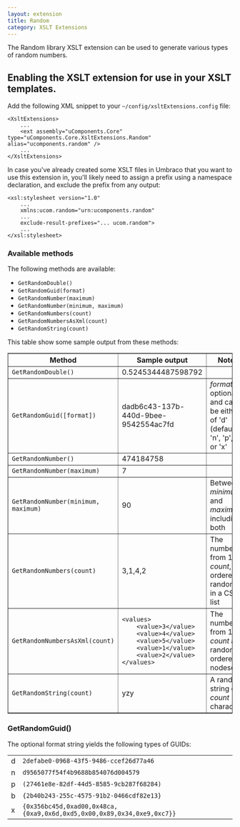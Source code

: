 ```yaml
---
layout: extension
title: Random
category: XSLT Extensions
---
```


The Random library XSLT extension can be used to generate various types of random numbers.

## Enabling the XSLT extension for use in your XSLT templates.

Add the following XML snippet to your `~/config/xsltExtensions.config` file:

	<XsltExtensions>
		...
		<ext assembly="uComponents.Core" type="uComponents.Core.XsltExtensions.Random" alias="ucomponents.random" />
		...
	</XsltExtensions>

In case you've already created some XSLT files in Umbraco that you want to use this extension in, you'll likely need
to assign a prefix using a namespace declaration, and exclude the prefix from any output:

	<xsl:stylesheet version="1.0"
		...
		xmlns:ucom.random="urn:ucomponents.random"
		...
		exclude-result-prefixes="... ucom.random">
		...
	</xsl:stylesheet>


### Available methods

The following methods are available:

* `GetRandomDouble()`
* `GetRandomGuid(format)`
* `GetRandomNumber(maximum)`
* `GetRandomNumber(minimum, maximum)`
* `GetRandomNumbers(count)`
* `GetRandomNumbersAsXml(count)`
* `GetRandomString(count)`

This table show some sample output from these methods:

<table border="1" cellspacing="5" cellpadding="5">
	<tr>
		<th>Method</th><th>Sample output</th><th>Notes</th>
	</tr>
	<tr>
		<td><code>GetRandomDouble()</code></td>
		<td>0.5245344487598792</td>
		<td></td>
	</tr>
	<tr>
		<td><code>GetRandomGuid([format])</code></td>
		<td>dadb6c43-137b-440d-9bee-9542554ac7fd</td>
		<td>
			<var>format</var> is optional and can be either of 'd' (default), 'n', 'p', 'b', or 'x'
		</td>
	</tr>
	<tr>
		<td><code>GetRandomNumber()</code></td>
		<td>474184758</td>
		<td></td>
	</tr>
	<tr>
		<td><code>GetRandomNumber(maximum)</code></td>
		<td>7</td>
		<td></td>
	</tr>
	<tr>
		<td><code>GetRandomNumber(minimum, maximum)</code></td>
		<td>90</td>
		<td>Between <var>minimum</var> and <var>maximum</var>, including both</td>
	</tr>
	<tr>
		<td><code>GetRandomNumbers(count)</code></td>
		<td>3,1,4,2</td>
		<td>The numbers from 1 to <var>count</var>, ordered randomly in a CSV list</td>
	</tr>
	<tr>
		<td><code>GetRandomNumbersAsXml(count)</code></td>
		<td>
<pre><code>&lt;values&gt;
	&lt;value&gt;3&lt;/value&gt;
	&lt;value&gt;4&lt;/value&gt;
	&lt;value&gt;5&lt;/value&gt;
	&lt;value&gt;1&lt;/value&gt;
	&lt;value&gt;2&lt;/value&gt;
&lt;/values&gt;
</code></pre>
</td>
		<td>The numbers from 1 to <var>count</var> as a randomly ordered nodeset</td>
	</tr>
	<tr>
		<td><code>GetRandomString(count)</code></td>
		<td>yzy</td>
		<td>A random string of <var>count</var> characters</td>
	</tr>
</table>


### GetRandomGuid()

The optional format string yields the following types of GUIDs:

<table>
	<tr><td>d</td><td><code>2defabe0-0968-43f5-9486-ccef26d77a46</code></td></tr>
	<tr><td>n</td><td><code>d9565077f54f4b9688b854076d004579</code></td></tr>
	<tr><td>p</td><td><code>(27461e8e-82df-44d5-8585-9cb287f68284)</code></td></tr>
	<tr><td>b</td><td><code>{2b40b243-255c-4575-91b2-0466cdf82e13}</code></td></tr>
	<tr><td>x</td><td><code>{0x356bc45d,0xad00,0x48ca,{0xa9,0x6d,0xd5,0x00,0x89,0x34,0xe9,0xc7}}</code></td></tr>
</table>
